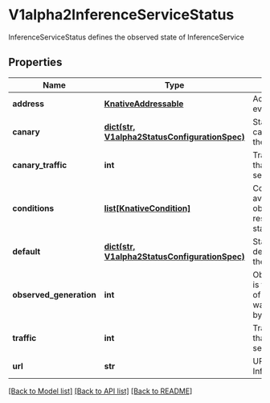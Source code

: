 # V1alpha2InferenceServiceStatus

InferenceServiceStatus defines the observed state of InferenceService
## Properties
Name | Type | Description | Notes
------------ | ------------- | ------------- | -------------
**address** | [**KnativeAddressable**](KnativeAddressable.md) | Addressable URL for eventing | [optional] 
**canary** | [**dict(str, V1alpha2StatusConfigurationSpec)**](V1alpha2StatusConfigurationSpec.md) | Statuses for the canary endpoints of the InferenceService | [optional] 
**canary_traffic** | **int** | Traffic percentage that goes to canary services | [optional] 
**conditions** | [**list[KnativeCondition]**](KnativeCondition.md) | Conditions the latest available observations of a resource&#39;s current state. | [optional] 
**default** | [**dict(str, V1alpha2StatusConfigurationSpec)**](V1alpha2StatusConfigurationSpec.md) | Statuses for the default endpoints of the InferenceService | [optional] 
**observed_generation** | **int** | ObservedGeneration is the &#39;Generation&#39; of the Service that was last processed by the controller. | [optional] 
**traffic** | **int** | Traffic percentage that goes to default services | [optional] 
**url** | **str** | URL of the InferenceService | [optional] 

[[Back to Model list]](../README.md#documentation-for-models) [[Back to API list]](../README.md#documentation-for-api-endpoints) [[Back to README]](../README.md)


